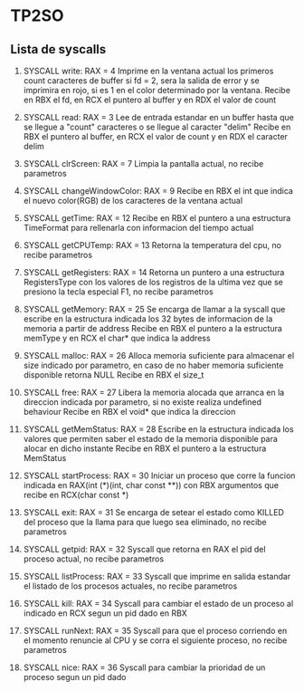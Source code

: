 # TP2SO

## Lista de syscalls

1. SYSCALL write: RAX = 4
		Imprime en la ventana actual los primeros count caracteres de buffer si fd = 2, sera la salida de error y se imprimira en rojo, si es 1 en el color determinado por la ventana.
        Recibe en RBX el fd, en RCX el puntero al buffer y en RDX el valor de count

2. SYSCALL read: RAX = 3
		Lee de entrada estandar en un buffer hasta que se llegue a "count" caracteres o se llegue al caracter "delim"
        Recibe en RBX el puntero al buffer, en RCX el valor de count y en RDX el caracter delim

3. SYSCALL clrScreen: RAX = 7
		Limpia la pantalla actual, no recibe parametros

4. SYSCALL changeWindowColor: RAX = 9
		Recibe en RBX el int que indica el nuevo color(RGB) de los caracteres de la ventana actual

5. SYSCALL getTime: RAX = 12
		Recibe en RBX el puntero a una estructura TimeFormat para rellenarla con informacion del tiempo actual

6. SYSCALL getCPUTemp: RAX = 13
		Retorna la temperatura del cpu, no recibe parametros

7. SYSCALL getRegisters: RAX = 14
		Retorna un puntero a una estructura RegistersType con los valores de los registros de la 
        ultima vez que se presiono la tecla especial F1, no recibe parametros

8. SYSCALL getMemory: RAX = 25
		Se encarga de llamar a la syscall que escribe en la estructura indicada los 32 bytes de informacion de la memoria a partir de address
        Recibe en RBX el puntero a la estructura memType y en RCX el char* que indica la address

7. SYSCALL malloc: RAX = 26
		Alloca memoria suficiente para almacenar el size indicado por parametro, en caso de no haber memoria suficiente disponible retorna NULL
        Recibe en RBX el size_t

8. SYSCALL free: RAX = 27
		Libera la memoria alocada que arranca en la direccion indicada por parametro, si no existe realiza undefined behaviour
        Recibe en RBX el void* que indica la direccion

9. SYSCALL getMemStatus: RAX = 28
		Escribe en la estructura indicada los valores que permiten saber el estado de la memoria disponible para alocar en dicho instante
        Recibe en RBX el puntero a la estructura MemStatus

10. SYSCALL startProcess: RAX = 30
		Iniciar un proceso que corre la funcion indicada en RAX(int (*)(int, char const **)) con RBX argumentos que recibe en RCX(char const *)

11.	SYSCALL exit: RAX = 31
		Se encarga de setear el estado como KILLED del proceso que la llama para que luego sea eliminado, no recibe parametros

12.	SYSCALL getpid: RAX = 32
		Syscall que retorna en RAX el pid del proceso actual, no recibe parametros

13.	SYSCALL listProcess: RAX = 33
		Syscall que imprime en salida estandar el listado de los procesos actuales, no recibe parametros

14.	SYSCALL kill: RAX = 34
		Syscall para cambiar el estado de un proceso al indicado en RCX segun un pid dado en RBX

15. SYSCALL runNext: RAX = 35
		Syscall para que el proceso corriendo en el momento renuncie al CPU y se corra el siguiente proceso, no recibe parametros

16. SYSCALL nice: RAX = 36
		Syscall para cambiar la prioridad de un proceso segun un pid dado